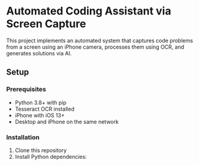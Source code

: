 # Automated Coding Assistant via Screen Capture

This project implements an automated system that captures code problems from a screen using an iPhone camera, processes them using OCR, and generates solutions via AI.

## Setup

### Prerequisites

- Python 3.8+ with pip
- Tesseract OCR installed
- iPhone with iOS 13+
- Desktop and iPhone on the same network

### Installation

1. Clone this repository
2. Install Python dependencies: